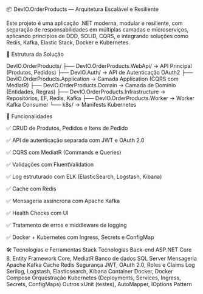 ﻿
📦 DevIO.OrderProducts — Arquitetura Escalável e Resiliente

Este projeto é uma aplicação .NET moderna, modular e resiliente, com separação de responsabilidades em múltiplas camadas e microserviços, 
aplicando princípios de DDD, SOLID, CQRS, e integrando soluções como Redis, Kafka, Elastic Stack, Docker e Kubernetes.

📁 Estrutura da Solução

DevIO.OrderProducts/
├── DevIO.OrderProducts.WebApi/			→ API Principal (Produtos, Pedidos)
├── DevIO.Auth/							→ API de Autenticação OAuth2
├── DevIO.OrderProducts.Application		→ Camada Application (CQRS com MediatR)
├── DevIO.OrderProducts.Domain			→ Camada de Domínio (Entidades, Regras)
├── DevIO.OrderProducts.Infrastructure	→ Repositórios, EF, Redis, Kafka
├── DevIO.OrderProducts.Worker			→ Worker Kafka Consumer
└── k8s/								→ Manifests Kubernetes

🚀 Funcionalidades

✅ CRUD de Produtos, Pedidos e Itens de Pedido

✅ API de autenticação separada com JWT e OAuth 2.0

✅ CQRS com MediatR (Commands e Queries)

✅ Validações com FluentValidation

✅ Log estruturado com ELK (ElasticSearch, Logstash, Kibana)

✅ Cache com Redis

✅ Mensageria assíncrona com Apache Kafka

✅ Health Checks com UI

✅ Tratamento de erros e middleware de logging

✅ Docker + Kubernetes com Ingress, Secrets e ConfigMap


🛠️ Tecnologias e Ferramentas
Stack							Tecnologias
Back-end						ASP.NET Core 8, Entity Framework Core, MediatR
Banco de dados					SQL Server
Mensageria						Apache Kafka
Cache							Redis
Segurança						JWT, OAuth 2.0, Roles e Claims
Log								Serilog, Logstash, Elasticsearch, Kibana
Container						Docker, Docker Compose
Orquestração					Kubernetes (Deployments, Services, Ingress, Secrets, ConfigMaps)
Outros							xUnit (testes), AutoMapper, IOptions Pattern